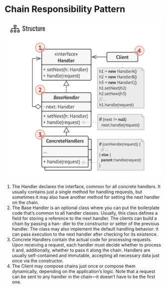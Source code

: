 # Chain Responsibility Pattern

![](chain-of-responsability.png)


1. The Handler declares the interface, common for all concrete handlers. It usually contains just a single method for handling requests, but sometimes it may also have another method for setting the next handler on the chain.
2. The Base Handler is an optional class where you can put the boilerplate code that’s common to all handler classes. Usually, this class defines a field for storing a reference to the next handler. The clients can build a chain by passing a han- dler to the constructor or setter of the previous handler. The class may also implement the default handling behavior: it can pass execution to the next handler after checking for its existence.
3. Concrete Handlers contain the actual code for processing requests. Upon receiving a request, each handler must decide whether to process it and, additionally, whether to pass it along the chain. Handlers are usually self-contained and immutable, accepting all necessary data just once via the constructor.
4. The Client may compose chains just once or compose them dynamically, depending on the application’s logic. Note that a request can be sent to any handler in the chain—it doesn’t have to be the first one.
